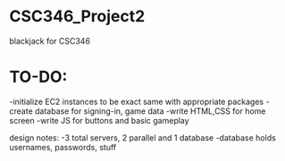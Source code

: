 # CSC346_Project2
blackjack for CSC346

# TO-DO:
-initialize EC2 instances to be exact same with appropriate packages
-create database for signing-in, game data
-write HTML,CSS for home screen
-write JS for buttons and basic gameplay


design notes:
-3 total servers, 2 parallel and 1 database
-database holds usernames, passwords, stuff
